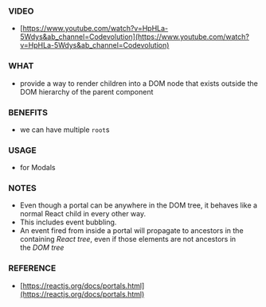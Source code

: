 ### VIDEO

- [https://www.youtube.com/watch?v=HpHLa-5Wdys&ab_channel=Codevolution](https://www.youtube.com/watch?v=HpHLa-5Wdys&ab_channel=Codevolution)

### WHAT

- provide a way to render children into a DOM node that exists outside the DOM hierarchy of the parent component

### BENEFITS

- we can have multiple `root`s

### USAGE

- for Modals

### NOTES

- Even though a portal can be anywhere in the DOM tree, it behaves like a normal React child in every other way.
- This includes event bubbling.
- An event fired from inside a portal will propagate to ancestors in the containing *React tree*, even if those elements are not ancestors in the *DOM tree*

### REFERENCE

- [https://reactjs.org/docs/portals.html](https://reactjs.org/docs/portals.html)